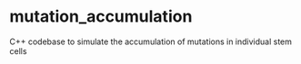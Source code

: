 # mutation_accumulation
C++ codebase to simulate the accumulation of mutations in individual stem cells
